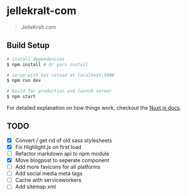# jellekralt-com

> JelleKralt.com

## Build Setup

``` bash
# install dependencies
$ npm install # Or yarn install

# serve with hot reload at localhost:3000
$ npm run dev

# build for production and launch server
$ npm start
```

For detailed explanation on how things work, checkout the [Nuxt.js docs](https://github.com/nuxt/nuxt.js).

## TODO
* [X] Convert / get rid of old sass stylesheets
* [X] Fix Highlight.js on first load
* [ ] Refactor markdown api to npm module
* [X] Move blogpost to seperate component
* [ ] Add more favicons for all platforms
* [ ] Add social media meta tags
* [ ] Cache with serviceworkers
* [ ] Add sitemap.xml